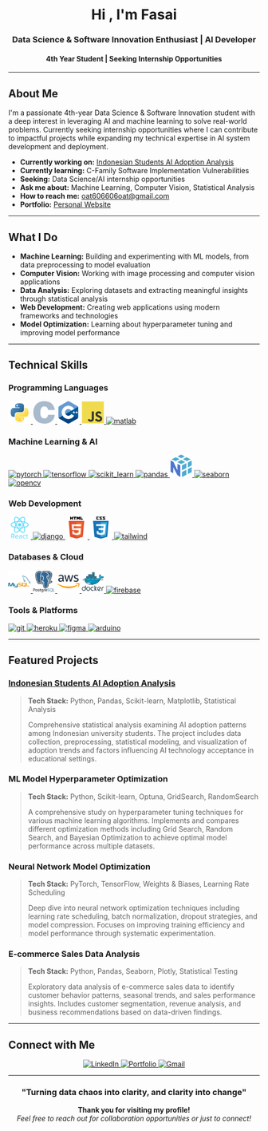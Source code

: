 <h1 align="center">Hi , I'm Fasai</h1>

<h3 align="center">Data Science & Software Innovation Enthusiast | AI Developer</h3>
<h4 align="center">4th Year Student | Seeking Internship Opportunities</h4>

---

##  About Me

I'm a passionate 4th-year Data Science & Software Innovation student with a deep interest in leveraging AI and machine learning to solve real-world problems. Currently seeking internship opportunities where I can contribute to impactful projects while expanding my technical expertise in AI system development and deployment.

- **Currently working on:** [Indonesian Students AI Adoption Analysis](https://github.com/SkyShineTH/Indonesian-Students-AI-Adoption-Analysis)
- **Currently learning:** C-Family Software Implementation Vulnerabilities
- **Seeking:** Data Science/AI internship opportunities
- **Ask me about:** Machine Learning, Computer Vision, Statistical Analysis
- **How to reach me:** [oat606606oat@gmail.com](mailto:oat606606oat@gmail.com)
- **Portfolio:** [Personal Website](https://skyshineth.github.io/)

---

## What I Do

- **Machine Learning:** Building and experimenting with ML models, from data preprocessing to model evaluation
- **Computer Vision:** Working with image processing and computer vision applications
- **Data Analysis:** Exploring datasets and extracting meaningful insights through statistical analysis
- **Web Development:** Creating web applications using modern frameworks and technologies
- **Model Optimization:** Learning about hyperparameter tuning and improving model performance

---


##  Technical Skills

### Programming Languages
<p align="left">
  <a href="https://www.python.org" target="_blank" rel="noreferrer">
    <img src="https://raw.githubusercontent.com/devicons/devicon/master/icons/python/python-original.svg" alt="python" width="45" height="45"/>
  </a>
  <a href="https://www.cprogramming.com/" target="_blank" rel="noreferrer">
    <img src="https://raw.githubusercontent.com/devicons/devicon/master/icons/c/c-original.svg" alt="c" width="45" height="45"/>
  </a>
  <a href="https://www.w3schools.com/cpp/" target="_blank" rel="noreferrer">
    <img src="https://raw.githubusercontent.com/devicons/devicon/master/icons/cplusplus/cplusplus-original.svg" alt="cplusplus" width="45" height="45"/>
  </a>
  <a href="https://developer.mozilla.org/en-US/docs/Web/JavaScript" target="_blank" rel="noreferrer">
    <img src="https://raw.githubusercontent.com/devicons/devicon/master/icons/javascript/javascript-original.svg" alt="javascript" width="45" height="45"/>
  </a>
  <a href="https://www.mathworks.com/" target="_blank" rel="noreferrer">
    <img src="https://upload.wikimedia.org/wikipedia/commons/2/21/Matlab_Logo.png" alt="matlab" width="45" height="45"/>
  </a>
</p>

### Machine Learning & AI
<p align="left">
  <a href="https://pytorch.org/" target="_blank" rel="noreferrer">
    <img src="https://www.vectorlogo.zone/logos/pytorch/pytorch-icon.svg" alt="pytorch" width="45" height="45"/>
  </a>
  <a href="https://www.tensorflow.org" target="_blank" rel="noreferrer">
    <img src="https://www.vectorlogo.zone/logos/tensorflow/tensorflow-icon.svg" alt="tensorflow" width="45" height="45"/>
  </a>
  <a href="https://scikit-learn.org/" target="_blank" rel="noreferrer">
    <img src="https://upload.wikimedia.org/wikipedia/commons/0/05/Scikit_learn_logo_small.svg" alt="scikit_learn" width="45" height="45"/>
  </a>
  <a href="https://pandas.pydata.org/" target="_blank" rel="noreferrer">
    <img src="https://raw.githubusercontent.com/devicons/devicon/2ae2a900d2f041da66e950e4d48052658d850630/icons/pandas/pandas-icon.svg" alt="pandas" width="45" height="45"/>
  </a>
  <a href="https://numpy.org/" target="_blank" rel="noreferrer">
    <img src="https://raw.githubusercontent.com/devicons/devicon/master/icons/numpy/numpy-original.svg" alt="numpy" width="45" height="45"/>
  </a>
  <a href="https://seaborn.pydata.org/" target="_blank" rel="noreferrer">
    <img src="https://seaborn.pydata.org/_images/logo-mark-lightbg.svg" alt="seaborn" width="45" height="45"/>
  </a>
  <a href="https://opencv.org/" target="_blank" rel="noreferrer">
    <img src="https://www.vectorlogo.zone/logos/opencv/opencv-icon.svg" alt="opencv" width="45" height="45"/>
  </a>
</p>

### Web Development
<p align="left">
  <a href="https://reactjs.org/" target="_blank" rel="noreferrer">
    <img src="https://raw.githubusercontent.com/devicons/devicon/master/icons/react/react-original-wordmark.svg" alt="react" width="45" height="45"/>
  </a>
  <a href="https://www.djangoproject.com/" target="_blank" rel="noreferrer">
    <img src="https://cdn.worldvectorlogo.com/logos/django.svg" alt="django" width="45" height="45"/>
  </a>
  <a href="https://www.w3.org/html/" target="_blank" rel="noreferrer">
    <img src="https://raw.githubusercontent.com/devicons/devicon/master/icons/html5/html5-original-wordmark.svg" alt="html5" width="45" height="45"/>
  </a>
  <a href="https://www.w3schools.com/css/" target="_blank" rel="noreferrer">
    <img src="https://raw.githubusercontent.com/devicons/devicon/master/icons/css3/css3-original-wordmark.svg" alt="css3" width="45" height="45"/>
  </a>
  <a href="https://tailwindcss.com/" target="_blank" rel="noreferrer">
    <img src="https://www.vectorlogo.zone/logos/tailwindcss/tailwindcss-icon.svg" alt="tailwind" width="45" height="45"/>
  </a>
</p>

### Databases & Cloud
<p align="left">
  <a href="https://www.mysql.com/" target="_blank" rel="noreferrer">
    <img src="https://raw.githubusercontent.com/devicons/devicon/master/icons/mysql/mysql-original-wordmark.svg" alt="mysql" width="45" height="45"/>
  </a>
  <a href="https://www.postgresql.org" target="_blank" rel="noreferrer">
    <img src="https://raw.githubusercontent.com/devicons/devicon/master/icons/postgresql/postgresql-original-wordmark.svg" alt="postgresql" width="45" height="45"/>
  </a>
  <a href="https://aws.amazon.com" target="_blank" rel="noreferrer">
    <img src="https://raw.githubusercontent.com/devicons/devicon/master/icons/amazonwebservices/amazonwebservices-original-wordmark.svg" alt="aws" width="45" height="45"/>
  </a>
  <a href="https://www.docker.com/" target="_blank" rel="noreferrer">
    <img src="https://raw.githubusercontent.com/devicons/devicon/master/icons/docker/docker-original-wordmark.svg" alt="docker" width="45" height="45"/>
  </a>
  <a href="https://firebase.google.com/" target="_blank" rel="noreferrer">
    <img src="https://www.vectorlogo.zone/logos/firebase/firebase-icon.svg" alt="firebase" width="45" height="45"/>
  </a>
</p>

### Tools & Platforms
<p align="left">
  <a href="https://git-scm.com/" target="_blank" rel="noreferrer">
    <img src="https://www.vectorlogo.zone/logos/git-scm/git-scm-icon.svg" alt="git" width="45" height="45"/>
  </a>
  <a href="https://www.heroku.com/" target="_blank" rel="noreferrer">
    <img src="https://www.vectorlogo.zone/logos/heroku/heroku-icon.svg" alt="heroku" width="45" height="45"/>
  </a>
  <a href="https://www.figma.com/" target="_blank" rel="noreferrer">
    <img src="https://www.vectorlogo.zone/logos/figma/figma-icon.svg" alt="figma" width="45" height="45"/>
  </a>
  <a href="https://www.arduino.cc/" target="_blank" rel="noreferrer">
    <img src="https://cdn.worldvectorlogo.com/logos/arduino-1.svg" alt="arduino" width="45" height="45"/>
  </a>
</p>

---

## Featured Projects

### [Indonesian Students AI Adoption Analysis](https://github.com/SkyShineTH/Indonesian-Students-AI-Adoption-Analysis)
> **Tech Stack:** Python, Pandas, Scikit-learn, Matplotlib, Statistical Analysis
> 
> Comprehensive statistical analysis examining AI adoption patterns among Indonesian university students. The project includes data collection, preprocessing, statistical modeling, and visualization of adoption trends and factors influencing AI technology acceptance in educational settings.

### ML Model Hyperparameter Optimization
> **Tech Stack:** Python, Scikit-learn, Optuna, GridSearch, RandomSearch
> 
> A comprehensive study on hyperparameter tuning techniques for various machine learning algorithms. Implements and compares different optimization methods including Grid Search, Random Search, and Bayesian Optimization to achieve optimal model performance across multiple datasets.

### Neural Network Model Optimization
> **Tech Stack:** PyTorch, TensorFlow, Weights & Biases, Learning Rate Scheduling
> 
> Deep dive into neural network optimization techniques including learning rate scheduling, batch normalization, dropout strategies, and model compression. Focuses on improving training efficiency and model performance through systematic experimentation.

### E-commerce Sales Data Analysis
> **Tech Stack:** Python, Pandas, Seaborn, Plotly, Statistical Testing
> 
> Exploratory data analysis of e-commerce sales data to identify customer behavior patterns, seasonal trends, and sales performance insights. Includes customer segmentation, revenue analysis, and business recommendations based on data-driven findings.

---

##  Connect with Me

<p align="center">
  <a href="https://www.linkedin.com/in/%E0%B8%9F%E0%B9%89%E0%B8%B2%E0%B9%83%E0%B8%AA-%E0%B8%A2%E0%B8%B8%E0%B8%95%E0%B8%B0%E0%B8%A7%E0%B8%B1%E0%B8%99-970704379/" target="_blank">
    <img src="https://img.shields.io/badge/LinkedIn-%230077B5.svg?style=for-the-badge&logo=linkedin&logoColor=white" alt="LinkedIn" />
  </a>
  <a href="https://skyshineth.github.io/" target="_blank">
    <img src="https://img.shields.io/badge/Portfolio-%23000000.svg?style=for-the-badge&logo=firefox&logoColor=#FF7139" alt="Portfolio" />
  </a>
  <a href="mailto:oat606606oat@gmail.com" target="_blank">
    <img src="https://img.shields.io/badge/Gmail-%23333?style=for-the-badge&logo=gmail&logoColor=white" alt="Gmail" />
  </a>
</p>

---

<div align="center">
  
### "Turning data chaos into clarity, and clarity into change" 
  
**Thank you for visiting my profile!**  
*Feel free to reach out for collaboration opportunities or just to connect!*
</div>
